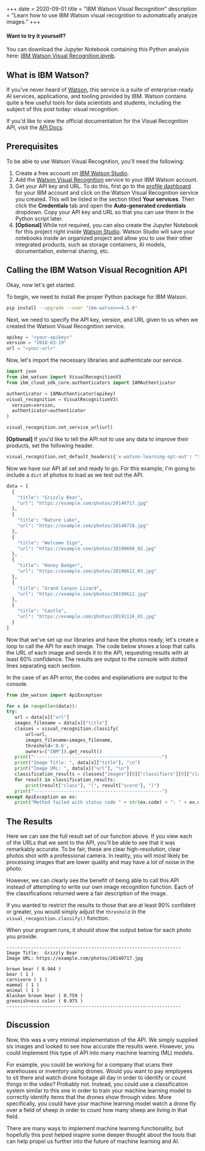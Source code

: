 +++
date = 2020-09-01
title = "IBM Watson Visual Recognition"
description = "Learn how to use IBM Watson visual recognition to automatically analyze images."
+++

<div class="alert alert-info" role="alert">
    <h4 class="alert-heading">Want to try it yourself?</h4>
    <p class="mb-0">You can download the Jupyter Notebook containing this Python analysis here: <a class="alert-link" href="https://github.com/christian-cleberg/data-science" rel="noreferrer,noopener">IBM Watson Visual Recognition.ipynb</a>.</p>
</div>

## What is IBM Watson?

If you've never heard of [Watson](https://www.ibm.com/watson), this service is a suite of enterprise-ready AI services,
applications, and tooling provided by IBM. Watson contains quite a few useful tools for data scientists and students,
including the subject of this post today: visual recognition.

If you'd like to view the official documentation for the Visual Recognition API, visit
the [API Docs](https://cloud.ibm.com/apidocs/visual-recognition/visual-recognition-v3?code=python).

## Prerequisites

To be able to use Watson Visual Recognition, you'll need the following:

1. Create a free account on [IBM Watson Studio](https://www.ibm.com/cloud/watson-studio).
2. Add the [Watson Visual Recognition](https://www.ibm.com/cloud/watson-visual-recognition) service to your IBM Watson
   account.
3. Get your API key and URL. To do this, first go to
   the [profile dashboard](https://dataplatform.cloud.ibm.com/home2?context=cpdaas) for your IBM account and click on
   the Watson Visual Recognition service you created. This will be listed in the section titled **Your services**. Then
   click the **Credentials** tab and open the **Auto-generated credentials** dropdown. Copy your API key and URL so that
   you can use them in the Python script later.
4. **[Optional]** While not required, you can also create the Jupyter Notebook for this project right
   inside [Watson Studio](https://www.ibm.com/cloud/watson-studio). Watson Studio will save your notebooks inside an
   organized project and allow you to use their other integrated products, such as storage containers, AI models,
   documentation, external sharing, etc.

## Calling the IBM Watson Visual Recognition API

Okay, now let's get started.

To begin, we need to install the proper Python package for IBM Watson.

```bash
pip install --upgrade --user "ibm-watson>=4.5.0"
```

Next, we need to specify the API key, version, and URL given to us when we created the Watson Visual Recognition
service.

```python
apikey = "<your-apikey>"
version = "2018-03-19"
url = "<your-url>"
```

Now, let's import the necessary libraries and authenticate our service.

```python
import json
from ibm_watson import VisualRecognitionV3
from ibm_cloud_sdk_core.authenticators import IAMAuthenticator

authenticator = IAMAuthenticator(apikey)
visual_recognition = VisualRecognitionV3(
  version=version,
  authenticator=authenticator
)

visual_recognition.set_service_url(url)
```

**[Optional]** If you'd like to tell the API not to use any data to improve their products, set the following header.

```python
visual_recognition.set_default_headers({'x-watson-learning-opt-out': "true"})
```

Now we have our API all set and ready to go. For this example, I'm going to include a `dict` of photos
to load as we test out the API.

```python
data = [
  {
    "title": "Grizzly Bear",
    "url": "https://example.com/photos/20140717.jpg"
  },
  {
    "title": "Nature Lake",
    "url": "https://example.com/photos/20140718.jpg"
  },
  {
    "title": "Welcome Sign",
    "url": "https://example.com/photos/20190608_02.jpg"
  },
  {
    "title": "Honey Badger",
    "url": "https://example.com/photos/20190611_03.jpg"
  },
  {
    "title": "Grand Canyon Lizard",
    "url": "https://example.com/photos/20190612.jpg"
  },
  {
    "title": "Castle",
    "url": "https://example.com/photos/20191116_01.jpg"
  }
]
```

Now that we've set up our libraries and have the photos ready, let's create a loop to call the API for each image. The
code below shows a loop that calls the URL of each image and sends it to the API, requesting results with at least 60%
confidence. The results are output to the console with dotted lines separating each section.

In the case of an API error, the codes and explanations are output to the console.

```python
from ibm_watson import ApiException

for x in range(len(data)):
try:
   url = data[x]["url"]
   images_filename = data[x]["title"]
   classes = visual_recognition.classify(
       url=url,
       images_filename=images_filename,
       threshold='0.6',
       owners=["IBM"]).get_result()
   print("-----------------------------------------------")
   print("Image Title: ", data[x]["title"], "\n")
   print("Image URL: ", data[x]["url"], "\n")
   classification_results = classes["images"][0]["classifiers"][0]["classes"]
   for result in classification_results:
       print(result["class"], "(", result["score"], ")")
   print("-----------------------------------------------")
except ApiException as ex:
   print("Method failed with status code " + str(ex.code) + ": " + ex.message)
```

## The Results

Here we can see the full result set of our function above. If you view each of the URLs that we sent to the API, you'll
be able to see that it was remarkably accurate. To be fair, these are clear high-resolution, clear photos shot with a
professional camera. In reality, you will most likely be processing images that are lower quality and may have a lot of
noise in the photo.

However, we can clearly see the benefit of being able to call this API instead of attempting to write our own image
recognition function. Each of the classifications returned were a fair description of the image.

If you wanted to restrict the results to those that are at least 90% confident or greater, you would simply adjust
the `threshold` in the `visual_recognition.classify()` function.

When your program runs, it should show the output below for each photo you provide.

```text
----------------------------------------------------------------
Image Title:  Grizzly Bear
Image URL: https://example.com/photos/20140717.jpg

brown bear ( 0.944 )
bear ( 1 )
carnivore ( 1 )
mammal ( 1 )
animal ( 1 )
Alaskan brown bear ( 0.759 )
greenishness color ( 0.975 )
----------------------------------------------------------------
```

## Discussion

Now, this was a very minimal implementation of the API. We simply supplied six images and looked to see how accurate the
results were. However, you could implement this type of API into many machine learning (ML) models.

For example, you could be working for a company that scans their warehouses or inventory using drones. Would you want to
pay employees to sit there and watch drone footage all day in order to identify or count things in the video? Probably
not. Instead, you could use a classification system similar to this one in order to train your machine learning model to
correctly identify items that the drones show through video. More specifically, you could have your machine learning
model watch a drone fly over a field of sheep in order to count how many sheep are living in that field.

There are many ways to implement machine learning functionality, but hopefully this post helped inspire some deeper
thought about the tools that can help propel us further into the future of machine learning and AI.
